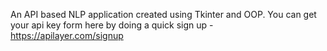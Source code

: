 An API based NLP application created using Tkinter and OOP.
You can get your api key form here by doing a quick sign up  - https://apilayer.com/signup
